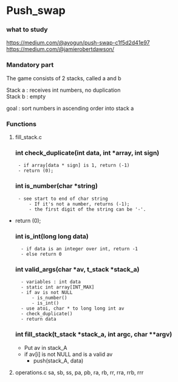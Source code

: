 # Push_swap
### what to study
https://medium.com/@ayogun/push-swap-c1f5d2d41e97
https://medium.com/@jamierobertdawson/

### Mandatory part
The game consists of 2 stacks, called a and b
  
Stack a : receives int numbers, no duplication  
Stack b : empty  

goal : sort numbers in ascending order into stack a  

### Functions
1. fill_stack.c

	### int check_duplicate(int data, int *array, int sign)
		- if array[data * sign] is 1, return (-1)
		- return (0);

	### int is_number(char *string)
		- see start to end of char string
			- If it's not a number, returns (-1);
			- the first digit of the string can be '-'.
- return (0);
	
	### int is_int(long long data)
		- if data is an integer over int, return -1
		- else return 0

	### int valid_args(char *av, t_stack *stack_a)
		- variables : int data
		- static int array[INT_MAX]
		- if av is not NULL
			- is_number()
			- is_int()
		- use atoi, char * to long long int av
		- check_duplicate()
		- return data

	### int fill_stack(t_stack *stack_a, int argc, char **argv)
	- Put av in stack_A
	- if av[i] is not NULL and is a valid av
		- push(stack_A, data)

2. operations.c
sa, sb, ss, pa, pb, ra, rb, rr, rra, rrb, rrr